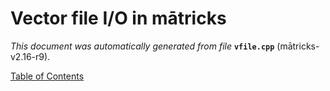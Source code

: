 
# Vector file I/O in mātricks
_This document was automatically generated from file_ **`vfile.cpp`** (mātricks-v2.16-r9).


[Table of Contents](README.md)
